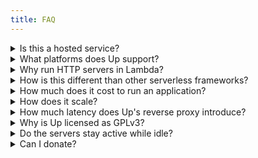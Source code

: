 ```yaml
---
title: FAQ
---
```


<details>
  <summary>Is this a hosted service?</summary>
  <p>There are currently no plans for a hosted version. Up lets you deploy applications to your own AWS account for isolation, security, and longevity, don't worry about a startup going out of business.</p>
</details>

<details>
  <summary>What platforms does Up support?</summary>
  <p>Currently AWS via API Gateway and Lambda are supported, this is the focus until Up is nearing feature completion, after which additional platforms such as GCP and Azure will be added.</p>
</details>

<details>
  <summary>Why run HTTP servers in Lambda?</summary>
  <p>You might be thinking this defeats the purpose of Lambda, however most people just want to use the tools they know and love. Up lets you be productive developing locally as you normally would, Lambda for hosting is only an implementation detail.</p>
  <p>Node, Golang, and many others are currently not overly suitable for FaaS, as node_modules can easily grow to be many MB, and a baseline Go binary is ~3MB, managing hundreds or thousands of these hinders productivity.</p>
</details>

<details>
  <summary>How is this different than other serverless frameworks?</summary>
  <p>Most of the AWS Lambda based tools are function-oriented, while Up abstracts this away entirely. Up does not use framework "shims", the servers that you run using Up are regular HTTP servers and require no code changes for Lambda compatibility.</p>
</details>

<details>
  <summary>How much does it cost to run an application?</summary>
  <p>AWS API Gateway provides 1 million free requests per month, so there's a good chance you won't have to pay anything at all. Beyond that view the <a href="https://aws.amazon.com/api-gateway/pricing/">AWS Pricing</a> for more information.</p>
</details>

<details>
  <summary>How does it scale?</summary>
  <p>Up scales to fit your traffic on-demand, you don't have to do anything beyond deploying your code. There's no restriction on the number of concurrent instances, apps, custom domains and so on.</p>
</details>

<details>
  <summary>How much latency does Up's reverse proxy introduce?</summary>
  <p>With a 512mb Lambda function Up introduces an average of around 500µs (microseconds) per request.</p>
</details>

<details>
  <summary>Why is Up licensed as GPLv3?</summary>
  <p>Up is licensed in such a way that myself as an independent developer can continue to improve the product and provide support. Commercial customers receive access to a premium version of Up with additional features, priority support for bugfixes, and of course knowing that the project will stick around! Up saves your team countless hours maintaining infrastructure and custom tooling, so you can get back to what makes your company and products unique.</p>
</details>

<details>
  <summary>Do the servers stay active while idle?</summary>
  <p>This depends on the platform, and with Lambda being the initial platform provided the current answer is no, the server(s) are frozen when inactive and are otherwise "stateless".</p>

  <p>Typically relying on background work in-process is an anti-pattern as it does not scale. Lambda functions combined with CloudWatch scheduled events for example are a good way to handle this kind of work.</p>
</details>

<details>
  <summary>Can I donate?</summary>
  <p>Yes you can! Head over to the <a href="https://opencollective.com/apex-up">OpenCollective</a> page. Any donations are greatly appreciated and help me focus more on Up's implementation, documentation, and examples. If you're using the free OSS version for personal or commercial use please consider giving back, even a few bucks buys a coffee :).</p>
</details>
